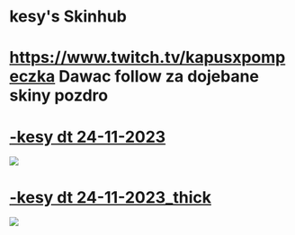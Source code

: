 # kesy's Skinhub 

# https://www.twitch.tv/kapusxpompeczka Dawac follow za dojebane skiny pozdro

# [-kesy dt 24-11-2023](https://cdn.discordapp.com/attachments/1154506166039216249/1185323375384596540/-kesy_dt_24-11-2023.osk?ex=658f316a&is=657cbc6a&hm=7fbcc4af35fbc5c1396b1f98174ea91cc22d7afd293598964eddaaf31c0d6c48&)
![](https://cdn.discordapp.com/attachments/1154506166039216249/1185322868402290788/image.png?ex=658f30f2&is=657cbbf2&hm=003e4b009a6037a502082760d1db0340c7bb0aafcb3a0b966bf076ca756ca5e4&)

# [-kesy dt 24-11-2023_thick](https://cdn.discordapp.com/attachments/1154506166039216249/1185321418993455114/-kesy_dt_24-11-2023_thick.osk?ex=658f2f98&is=657cba98&hm=a69d3cc8d84f40ba8654a191e11509e3bc32b8cfb847212578a870a71557a65b&)
![](https://cdn.discordapp.com/attachments/1154506166039216249/1185320906210431016/image.png?ex=658f2f1e&is=657cba1e&hm=d03695acc1d9da2bcabf293f074fbad357bc38c77dc68f722122a7a5b5935b63&)


